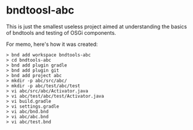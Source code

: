 # bndtoosl-abc

This is just the smallest useless project aimed at understanding the basics of bndtools and testing of OSGi components.

For memo, here's how it was created:

    > bnd add workspace bndtools-abc
    > cd bndtools-abc
    > bnd add plugin gradle
    > bnd add plugin git
    > bnd add project abc
    > mkdir -p abc/src/abc/
    > mkdir -p abc/test/abc/test
    > vi abc/src/abc/Activator.java
    > vi abc/test/abc/test/Activator.java
    > vi build.gradle
    > vi settings.gradle
    > vi abc/bnd.bnd
    > vi abc/abc.bnd
    > vi abc/test.bnd

